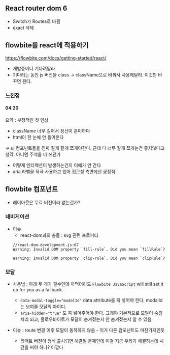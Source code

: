 ## React router dom 6
- Switch가 Routes로 바뀜
- exact 삭제

## flowbite를 react에 적용하기
https://flowbite.com/docs/getting-started/react/

- 개발중이니 기다려달라
- 기다리는 동안 js 버전을 class -> className으로 바꿔서 사용해달라. 이것만 바꾸면 된다.


### 느낀점
#### 04.20 
요약 : 부정적인 첫 인상
- className 너무 길어서 정신이 혼미하다
- html이 한 눈에 안 들어온다

=> ui 컴포넌트들을 진짜 잘게 잘게 쪼개야한다. 근데 다 너무 잘게 쪼개는건 좋지않다고 생각. 아니면 주석을 다 쓰던가

- 어떻게 인터랙션이 발생하는건지 이해가 안 간다
- aria 라벨을 적극 사용하고 있어 접근성 측면에선 긍정적

## flowbite 컴포넌트
- 레이아웃은 무료 버전이라 없는건가?

### 네비게이션
- 이슈
  - react-dom과의 충돌 : svg 관련 프로퍼티
  ```
  //react-dom.development.js:67
  Warning: Invalid DOM property `fill-rule`. Did you mean `fillRule`?

  Warning: Invalid DOM property `clip-rule`. Did you mean `clipRule`?
  ```
### 모달
- 사용법 : 아래 두 개가 필수인데 까먹더라도 `Flowbite JavaScript` will still set it up for you as a fallback.
  - `data-modal-toggle="modalId"` data attribute를 꼭 넣어야 한다. modalId는 보여줄 모달의 아이디.
  - `aria-hidden="true"` 도 꼭 넣어주어야 한다. 그래야 기본적으로 모달이 숨김처리 되고, 플로우바이트가 모달이 숨겨졌는지 안 숨겨졌는지 알 수 있음

- 이슈 : route 변경 이후 모달이 동작하지 않음 - 이거 다른 컴포넌트도 마찬가지인듯
  - 리액트 버전이 정식 출시되면 해결될 문제인데 이걸 지금 우리가 해결하는데 시간을 써야 하나? 아깝다